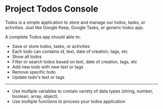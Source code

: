 # Project Todos Console

Todos is a simple application to store and manage our todos, tasks, or activities. Just like Google Keep, Google Tasks, or generic todos app.

A complete Todos app should able to:

- Save or store todos, tasks, or activities
- Each todo can contains id, text, date of creation, tags, etc
- Show all todos
- Filter or search todos based on text, date of creation, tags, etc
- Add new todo with new text or tags
- Remove specific todo
- Update todo's text or tags

---

- Use multiple variables to contain variety of data types (string, number, boolean, array, object).
- Use multiple functions to process your todos application

